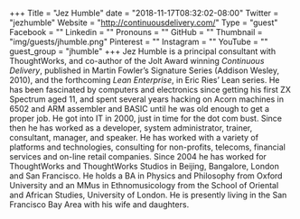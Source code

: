 +++
Title = "Jez Humble"
date = "2018-11-17T08:32:02-08:00"
Twitter = "jezhumble"
Website = "http://continuousdelivery.com/"
Type = "guest"
Facebook = ""
Linkedin = ""
Pronouns = ""
GitHub = ""
Thumbnail = "img/guests/jhumble.png"
Pinterest = ""
Instagram = ""
YouTube = ""
guest_group = "jhumble"
+++
Jez Humble is a principal consultant with ThoughtWorks, and co-author of the Jolt Award winning _Continuous Delivery_, published in Martin Fowler’s Signature Series (Addison Wesley, 2010), and the forthcoming _Lean Enterprise_, in Eric Ries’ Lean series. He has been fascinated by computers and electronics since getting his first ZX Spectrum aged 11, and spent several years hacking on Acorn machines in 6502 and ARM assembler and BASIC until he was old enough to get a proper job. He got into IT in 2000, just in time for the dot com bust. Since then he has worked as a developer, system administrator, trainer, consultant, manager, and speaker. He has worked with a variety of platforms and technologies, consulting for non-profits, telecoms, financial services and on-line retail companies. Since 2004 he has worked for ThoughtWorks and ThoughtWorks Studios in Beijing, Bangalore, London and San Francisco. He holds a BA in Physics and Philosophy from Oxford University and an MMus in Ethnomusicology from the School of Oriental and African Studies, University of London. He is presently living in the San Francisco Bay Area with his wife and daughters.
